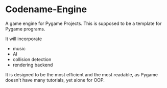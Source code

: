 # Codename-Engine
A game engine for Pygame Projects. This is supposed to be a template for Pygame programs.

It will incorporate 
* music
* AI
* collision detection
* rendering backend

It is designed to be the most efficient and the most readable, as Pygame doesn't have many tutorials, yet alone for OOP.
